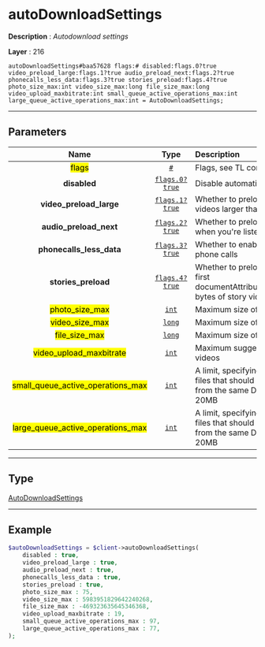 # autoDownloadSettings

**Description** : *Autodownload settings*

**Layer** : 216

```tl
autoDownloadSettings#baa57628 flags:# disabled:flags.0?true video_preload_large:flags.1?true audio_preload_next:flags.2?true phonecalls_less_data:flags.3?true stories_preload:flags.4?true photo_size_max:int video_size_max:long file_size_max:long video_upload_maxbitrate:int small_queue_active_operations_max:int large_queue_active_operations_max:int = AutoDownloadSettings;
```

---

## Parameters

| Name | Type | Description |
| :---: | :---: | :--- |
| <mark>flags</mark> | [`#`](type/#) | Flags, see TL conditional fields |
| **disabled** | [`flags.0?true`](type/true) | Disable automatic media downloads? |
| **video_preload_large** | [`flags.1?true`](type/true) | Whether to preload the first seconds of videos larger than the specified limit |
| **audio_preload_next** | [`flags.2?true`](type/true) | Whether to preload the next audio track when you're listening to music |
| **phonecalls_less_data** | [`flags.3?true`](type/true) | Whether to enable data saving mode in phone calls |
| **stories_preload** | [`flags.4?true`](type/true) | Whether to preload stories; in particular, the first documentAttributeVideo.preload_prefix_size bytes of story videos should be preloaded |
| <mark>photo_size_max</mark> | [`int`](type/int) | Maximum size of photos to preload |
| <mark>video_size_max</mark> | [`long`](type/long) | Maximum size of videos to preload |
| <mark>file_size_max</mark> | [`long`](type/long) | Maximum size of other files to preload |
| <mark>video_upload_maxbitrate</mark> | [`int`](type/int) | Maximum suggested bitrate for uploading videos |
| <mark>small_queue_active_operations_max</mark> | [`int`](type/int) | A limit, specifying the maximum number of files that should be downloaded in parallel from the same DC, for files smaller than 20MB |
| <mark>large_queue_active_operations_max</mark> | [`int`](type/int) | A limit, specifying the maximum number of files that should be downloaded in parallel from the same DC, for files bigger than 20MB |

---

## Type

[AutoDownloadSettings](type/AutoDownloadSettings)

---

## Example

```php
$autoDownloadSettings = $client->autoDownloadSettings(
	disabled : true,
	video_preload_large : true,
	audio_preload_next : true,
	phonecalls_less_data : true,
	stories_preload : true,
	photo_size_max : 75,
	video_size_max : 5983951829642240268,
	file_size_max : -469323635645346368,
	video_upload_maxbitrate : 19,
	small_queue_active_operations_max : 97,
	large_queue_active_operations_max : 77,
);
```